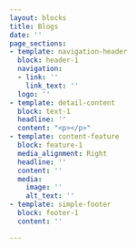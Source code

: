 ```yaml
---
layout: blocks
title: Blogs
date: ''
page_sections:
- template: navigation-header
  block: header-1
  navigation:
  - link: ''
    link_text: ''
  logo: ''
- template: detail-content
  block: text-1
  headline: ''
  content: "<p></p>"
- template: content-feature
  block: feature-1
  media_alignment: Right
  headline: ''
  content: ''
  media:
    image: ''
    alt_text: ''
- template: simple-footer
  block: footer-1
  content: ''

---
```

